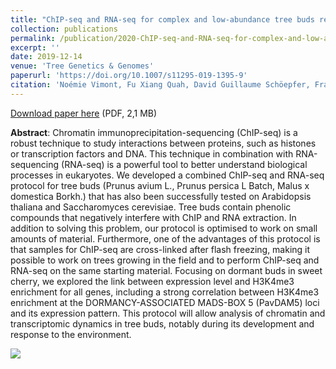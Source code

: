 ```yaml
---
title: "ChIP-seq and RNA-seq for complex and low-abundance tree buds reveal chromatin and expression co-dynamics during sweet cherry bud dormancy"
collection: publications
permalink: /publication/2020-ChIP-seq-and-RNA-seq-for-complex-and-low-abundance-tree-buds-reveal-chromatin-and-expression-co-dynamics-during-sweet-cherry-bud-dormancy
excerpt: ''
date: 2019-12-14
venue: 'Tree Genetics & Genomes'
paperurl: 'https://doi.org/10.1007/s11295-019-1395-9'
citation: 'Noémie Vimont, Fu Xiang Quah, David Guillaume Schöepfer, François Roudier, Elisabeth Dirlewanger, Philip A. Wigge, Bénédicte Wenden, Sandra Cortijo (2019), "ChIP-seq and RNA-seq for complex and low-abundance tree buds reveal chromatin and expression co-dynamics during sweet cherry bud dormancy", <i>Tree Genetics & Genomes</i>, Volume 16, Article 9'
---
```

<i class="ai ai-open-access"></i> [Download paper here](https://link.springer.com/content/pdf/10.1007/s11295-019-1395-9.pdf) (PDF, 2,1 MB)

**Abstract**: Chromatin immunoprecipitation-sequencing (ChIP-seq) is a robust technique to study interactions between proteins, such as histones or transcription factors and DNA. This technique in combination with RNA-sequencing (RNA-seq) is a powerful tool to better understand biological processes in eukaryotes. We developed a combined ChIP-seq and RNA-seq protocol for tree buds (Prunus avium L., Prunus persica L Batch, Malus x domestica Borkh.) that has also been successfully tested on Arabidopsis thaliana and Saccharomyces cerevisiae. Tree buds contain phenolic compounds that negatively interfere with ChIP and RNA extraction. In addition to solving this problem, our protocol is optimised to work on small amounts of material. Furthermore, one of the advantages of this protocol is that samples for ChIP-seq are cross-linked after flash freezing, making it possible to work on trees growing in the field and to perform ChIP-seq and RNA-seq on the same starting material. Focusing on dormant buds in sweet cherry, we explored the link between expression level and H3K4me3 enrichment for all genes, including a strong correlation between H3K4me3 enrichment at the DORMANCY-ASSOCIATED MADS-BOX 5 (PavDAM5) loci and its expression pattern. This protocol will allow analysis of chromatin and transcriptomic dynamics in tree buds, notably during its development and response to the environment.

<img src='/bwenden/images/European-maps-winter-chill.png' />

<script type="text/javascript" src="https://d1bxh8uas1mnw7.cloudfront.net/assets/embed.js"></script><div class="altmetric-embed" data-badge-type="donut" data-altmetric-id="51498603" />

